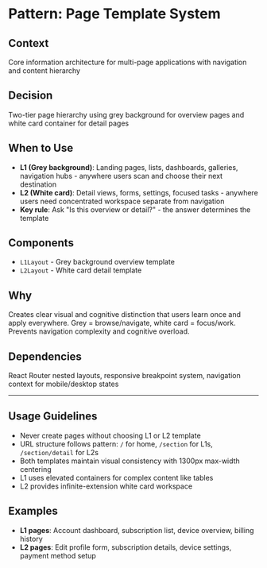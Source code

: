 # Pattern: Page Template System

## Context
Core information architecture for multi-page applications with navigation and content hierarchy

## Decision
Two-tier page hierarchy using grey background for overview pages and white card container for detail pages

## When to Use
- **L1 (Grey background)**: Landing pages, lists, dashboards, galleries, navigation hubs - anywhere users scan and choose their next destination
- **L2 (White card)**: Detail views, forms, settings, focused tasks - anywhere users need concentrated workspace separate from navigation
- **Key rule**: Ask "Is this overview or detail?" - the answer determines the template

## Components
- `L1Layout` - Grey background overview template
- `L2Layout` - White card detail template

## Why
Creates clear visual and cognitive distinction that users learn once and apply everywhere. Grey = browse/navigate, white card = focus/work. Prevents navigation complexity and cognitive overload.

## Dependencies
React Router nested layouts, responsive breakpoint system, navigation context for mobile/desktop states

---

## Usage Guidelines

- Never create pages without choosing L1 or L2 template
- URL structure follows pattern: `/` for home, `/section` for L1s, `/section/detail` for L2s  
- Both templates maintain visual consistency with 1300px max-width centering
- L1 uses elevated containers for complex content like tables
- L2 provides infinite-extension white card workspace

## Examples

- **L1 pages**: Account dashboard, subscription list, device overview, billing history
- **L2 pages**: Edit profile form, subscription details, device settings, payment method setup
